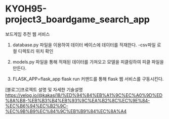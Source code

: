 # KYOH95-project3_boardgame_search_app

보드게임 추천 웹 서비스


1. database.py 파일을 이용하여 데이터 베이스에 데이터를 적재한다.
    -csv파일 로컬 디렉토리 위치 확인

2. models.py 파일을 통해 적재된 데이터를 가져오고 모델을 피클링하여 피클 파일을 만든다.

3. FLASK_APP=flask_app flask run 
    커맨드를 통해 flask 웹 서비스를 구동시킨다.
    

[블로그]프로젝트 설명 및 자세한 기술설명
https://velog.io/@kakasi18/%ED%94%84%EB%A1%9C%EC%A0%9D%ED%8A%B8-%EB%B3%B4%EB%93%9C%EA%B2%8C%EC%9E%84-%EC%B6%94%EC%B2%9C-%EC%9B%B9%EC%84%9C%EB%B9%84%EC%8A%A4

